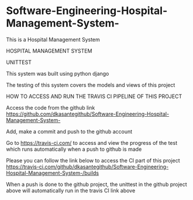 # Software-Engineering-Hospital-Management-System-
This is a Hospital Management System


HOSPITAL MANAGEMENT SYSTEM 

UNITTEST

This system was built using python django

The testing of this system covers the models and views of this project


HOW TO ACCESS AND RUN THE TRAVIS CI PIPELINE OF THIS PROJECT


Access the code from the github link 
https://github.com/dkasantegithub/Software-Engineering-Hospital-Management-System-

Add, make a commit and push to the github account

Go to https://travis-ci.com/ to access and view the progress of the test which runs automatically when a push to github is made 

Please you can follow the link below to access the CI part of this project
https://travis-ci.com/github/dkasantegithub/Software-Engineering-Hospital-Management-System-/builds

When a push is done to the github project, the unittest in the github project above will automatically run in the travis CI link above

 

